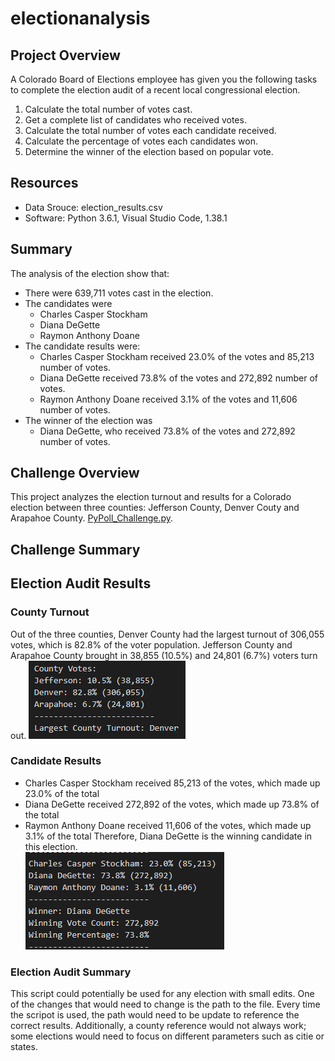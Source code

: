 # electionanalysis

## Project Overview 
A Colorado Board of Elections employee has given you the following tasks to complete the election audit of a recent local congressional election. 

1. Calculate the total number of votes cast. 
2. Get a complete list of candidates who received votes. 
3. Calculate the total number of votes each candidate received. 
4. Calculate the percentage of votes each candidates won. 
5. Determine the winner of the election based on popular vote. 

## Resources 
- Data Srouce: election_results.csv
- Software: Python 3.6.1, Visual Studio Code, 1.38.1

## Summary 
The analysis of the election show that: 
-  There were 639,711 votes cast in the election. 
-  The candidates were
    - Charles Casper Stockham 
    - Diana DeGette
    - Raymon Anthony Doane
- The candidate results were: 
    - Charles Casper Stockham  received 23.0% of the votes and 85,213 number of votes. 
    - Diana DeGette received 73.8% of the votes and 272,892 number of votes.
    - Raymon Anthony Doane received 3.1% of the votes and 11,606 number of votes.
- The winner of the election was 
    - Diana DeGette, who received 73.8% of the votes and 272,892 number of votes.

## Challenge Overview 
This project analyzes the election turnout and results for a Colorado election between three counties: Jefferson County, Denver Couty and Arapahoe County.
[PyPoll_Challenge.py](https://github.com/juliacho22/electionanalysis/blob/main/PyPoll_Challenge.py). 

## Challenge Summary 
## Election Audit Results
### County Turnout 
Out of the three counties, Denver County had the largest turnout of 306,055 votes, which is 82.8% of the voter population. Jefferson County and Arapahoe County brought in 38,855 (10.5%) and 24,801 (6.7%) voters turn out. 
![VoterTurnout](https://github.com/juliacho22/electionanalysis/blob/main/Resources/VoterTurnout.PNG)

### Candidate Results  
- Charles Casper Stockham received 85,213 of the votes, which made up 23.0% of the total
- Diana DeGette received 272,892 of the votes, which made up 73.8% of the total
- Raymon Anthony Doane received 11,606 of the votes, which made up 3.1%  of the total
Therefore, Diana DeGette is the winning candidate in this election.\
![ElectionResult](https://github.com/juliacho22/electionanalysis/blob/main/Resources/ElectionResult.PNG)

### Election Audit Summary 
This script could potentially be used for any election with small edits. One of the changes that would need to change is the path to the file. Every time the scripot is used, the path would need to be update to reference the correct results. Additionally, a county reference would not always work; some elections would need to focus on different parameters such as citie or states. 
